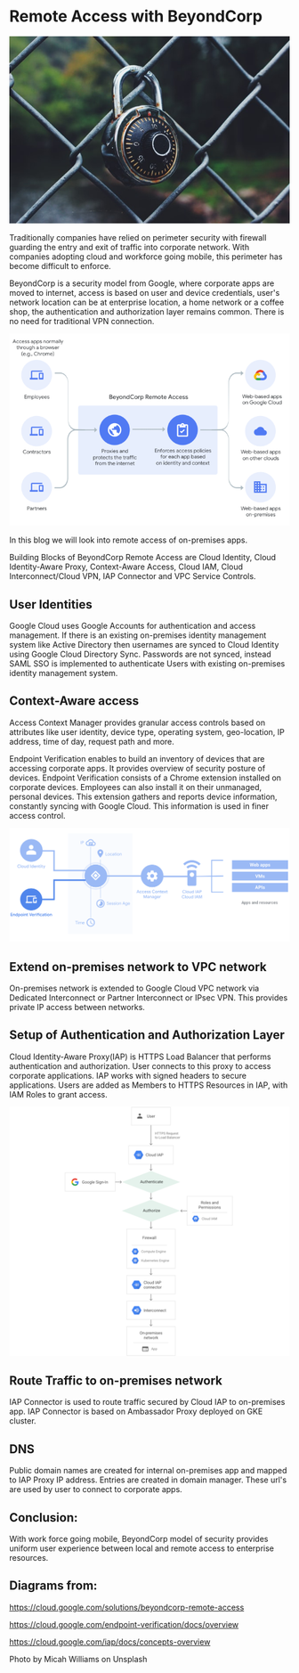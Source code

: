 # Remote Access with BeyondCorp

![Alt text](img/micah-williams-lmFJOx7hPc4-unsplash-2.jpg?raw=true "Beyond Remote Access")

Traditionally companies have relied on perimeter security with firewall guarding the entry and exit of traffic into corporate network. With companies adopting cloud and workforce going mobile, this perimeter has become difficult to enforce. 

BeyondCorp is a security model from Google, where corporate apps are moved to internet, access is based on user and device credentials, user's network location can be at enterprise location, a home network or a coffee shop, the authentication and authorization layer remains common. There is no need for traditional VPN connection.

![Alt text](img/beyond-remote-access.png?raw=true "Beyond Remote Access")

In this blog we will look into remote access of on-premises apps.

Building Blocks of BeyondCorp Remote Access are Cloud Identity, Cloud Identity-Aware Proxy, Context-Aware Access, Cloud IAM, Cloud Interconnect/Cloud VPN, IAP Connector and VPC Service Controls.


## User Identities

Google Cloud uses Google Accounts for authentication and access management. If there is an existing on-premises identity management system like Active Directory then usernames are synced to Cloud Identity using Google Cloud Directory Sync. Passwords are not synced, instead SAML SSO is implemented to authenticate Users with existing on-premises identity management system.

## Context-Aware access 

Access Context Manager provides granular access controls based on attributes like user identity, device type, operating system, geo-location, IP address, time of day, request path and more.

Endpoint Verification enables to build an inventory of devices that are accessing corporate apps. It provides overview of security posture of devices. Endpoint Verification consists of a Chrome extension installed on corporate devices. Employees can also install it on their unmanaged, personal devices. This extension gathers and reports device information, constantly syncing with Google Cloud. This information is used in finer access control.

![Alt text](img/endpoint-verification-flow.png?raw=true "endpoint-verification-flow")


## Extend on-premises network to VPC network

On-premises network is extended to Google Cloud VPC network via Dedicated Interconnect or Partner Interconnect or IPsec VPN. This provides private IP access between networks.

## Setup of Authentication and Authorization Layer

Cloud Identity-Aware Proxy(IAP) is HTTPS Load Balancer that performs authentication and authorization. User connects to this proxy to access corporate applications. IAP works with signed headers to secure applications. Users are added as Members to HTTPS Resources in IAP, with IAM Roles to grant access. 


![Alt text](img/iap-on-prem.png?raw=true "iap-on-prem")




## Route Traffic to on-premises network

IAP Connector is used to route traffic secured by Cloud IAP to on-premises app. IAP Connector is based on Ambassador Proxy deployed on GKE cluster.

## DNS

Public domain names are created for internal on-premises app and mapped to IAP Proxy IP address. Entries are created in domain manager. These url's are used by user to connect to corporate apps.


## Conclusion:

With work force going mobile, BeyondCorp model of security provides uniform user experience between local and remote access to enterprise resources.


## Diagrams from: 

https://cloud.google.com/solutions/beyondcorp-remote-access

https://cloud.google.com/endpoint-verification/docs/overview

https://cloud.google.com/iap/docs/concepts-overview

Photo by Micah Williams on Unsplash
